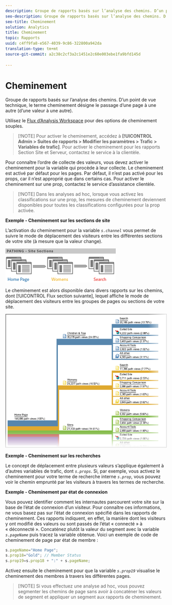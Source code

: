```yaml
---
description: Groupe de rapports basés sur l’analyse des chemins. D’un point de vue technique, le terme cheminement désigne le passage d’une page à une autre (d’une valeur à une autre).
seo-description: Groupe de rapports basés sur l’analyse des chemins. D’un point de vue technique, le terme cheminement désigne le passage d’une page à une autre (d’une valeur à une autre).
seo-title: Cheminement
solution: Analytics
title: Cheminement
topic: Rapports
uuid: c4ff9fa8-e567-4039-9c86-322800a942da
translation-type: tm+mt
source-git-commit: a2c38c2cf3a2c1451e2c60e003ebe1fa9bfd145d

---
```



# Cheminement

Groupe de rapports basés sur l’analyse des chemins. D’un point de vue technique, le terme cheminement désigne le passage d’une page à une autre (d’une valeur à une autre).

Utilisez le [Flux d’Analysis Workspace](https://marketing.adobe.com/resources/help/en_US/analytics/analysis-workspace/flow.html) pour des options de cheminement souples.

> [!NOTE] Pour activer le cheminement, accédez à **[!UICONTROL Admin &gt; Suites de rapports &gt; Modifier les paramètres &gt; Trafic &gt; Variables de trafic]**. Pour activer le cheminement pour les rapports Section Site et Serveur, contactez le service à la clientèle.

Pour connaître l’ordre de collecte des valeurs, vous devez activer le cheminement pour la variable qui procède à leur collecte. Le cheminement est activé par défaut pour les pages. Par défaut, il n’est pas activé pour les props, car il n’est approprié que dans certains cas. Pour activer le cheminement sur une prop, contactez le service d’assistance clientèle.

> [!NOTE] Dans les analyses ad hoc, lorsque vous activez les classifications sur une prop, les mesures de cheminement deviennent disponibles pour toutes les classifications configurées pour la prop activée.

**Exemple - Cheminement sur les sections de site**

L’activation du cheminement pour la variable *`s.channel`* vous permet de suivre le mode de déplacement des visiteurs entre les différentes sections de votre site (à mesure que la valeur change).

![](assets/path_sections.png)

Le cheminement est alors disponible dans divers rapports sur les chemins, dont [!UICONTROL Flux section suivante], lequel affiche le mode de déplacement des visiteurs entre les groupes de pages ou sections de votre site.

![](assets/paths_report.png)

**Exemple - Cheminement sur les recherches**

Le concept de déplacement entre plusieurs valeurs s’applique également à d’autres variables de trafic, dont *`s.props`*. Si, par exemple, vous activez le cheminement pour votre terme de recherche interne *`s.prop`*, vous pouvez voir le chemin emprunté par les visiteurs à travers les termes de recherche.

**Exemple - Cheminement par état de connexion**

Vous pouvez identifier comment les internautes parcourent votre site sur la base de l’état de connexion d’un visiteur. Pour connaître ces informations, ne vous basez pas sur l’état de connexion spécifié dans les rapports de cheminement. Ces rapports indiquent, en effet, la manière dont les visiteurs y ont modifié des valeurs ou sont passés de l’état « connecté » à « déconnecté ». Concaténez plutôt la valeur du segment avec la variable *`s.pageName`* puis tracez la variable obtenue. Voici un exemple de code de cheminement de page par état de membre :

```js
s.pageName="Home Page"; 
s.prop18="Gold"; // Member Status 
s.prop19=s.prop18 + ":" + s.pageName;
```

Activez ensuite le cheminement pour que la variable *`s.prop19`* visualise le cheminement des membres à travers les différentes pages.

> [!NOTE] Si vous effectuez une analyse ad hoc, vous pouvez segmenter les chemins de page sans avoir à concaténer les valeurs de segment et appliquer un segment aux rapports de cheminement.

